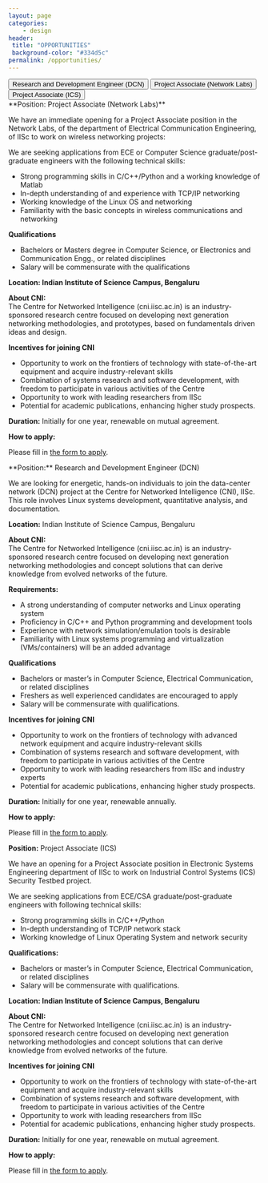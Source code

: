```yaml
---
layout: page
categories:
    - design
header:
 title: "OPPORTUNITIES"
 background-color: "#334d5c"
permalink: /opportunities/
---
```

<div class="tab">
  <button class="tablinks" onclick="clickTab(event, 'dcn')" id="defaultOpen">Research and Development Engineer (DCN)</button>
  <button class="tablinks" onclick="clickTab(event, 'adwiser')">Project Associate (Network Labs)</button>
  <button class="tablinks" onclick="clickTab(event, 'ics')">Project Associate (ICS)</button>
</div>
<div markdown="1" id="adwiser" class="tabcontent">
**Position: Project Associate (Network Labs)**

We have an immediate opening for a Project Associate position in the
Network Labs, of the department of Electrical Communication Engineering, of
IISc to work on wireless networking projects:

We are seeking applications from ECE or Computer Science graduate/post-graduate
engineers with the following technical skills:
- Strong programming skills in C/C++/Python and a working knowledge of Matlab
- In-depth understanding of and experience with TCP/IP networking
- Working knowledge of the Linux OS and networking
- Familiarity with the basic concepts in wireless communications and networking

**Qualifications**
- Bachelors or Masters degree in Computer Science, or Electronics and Communication Engg., or related disciplines
- Salary will be commensurate with the qualifications

**Location: Indian Institute of Science Campus, Bengaluru**

**About CNI:**<br>
The Centre for Networked Intelligence (cni.iisc.ac.in) is an industry-sponsored
research centre focused on developing next generation networking methodologies,
and prototypes, based on fundamentals driven ideas and design.

**Incentives for joining CNI**
- Opportunity to work on the frontiers of technology with state-of-the-art equipment and acquire industry-relevant skills
- Combination of systems research and software development, with freedom to participate in various activities of the Centre
- Opportunity to work with leading researchers from IISc
- Potential for academic publications, enhancing higher study prospects. 

**Duration:** Initially for one year, renewable on mutual agreement.

**How to apply:**<br>

Please fill in [the form to apply](https://forms.gle/q6sMPHAGzqVLw3ZF8).

</div>

<div markdown="1" id="dcn" class="tabcontent">
**Position:** Research and Development Engineer  (DCN)

We are looking for energetic, hands-on individuals to join the data-center network (DCN) project at the Centre for Networked Intelligence (CNI), IISc. This role involves Linux systems development, quantitative analysis, and documentation. 

**Location:** Indian Institute of Science Campus, Bengaluru

**About CNI:**<br>
The Centre for Networked Intelligence (cni.iisc.ac.in) is an industry-sponsored research centre focused on developing next generation networking methodologies and concept solutions that can derive knowledge from evolved networks of the future.  

**Requirements:**

- A strong understanding of computer networks and Linux operating system 
- Proficiency in C/C++ and Python programming and development tools 
- Experience with network simulation/emulation tools is desirable
- Familiarity with Linux systems programming and virtualization (VMs/containers) will be an added advantage 

**Qualifications** 

- Bachelors or master’s in Computer Science, Electrical Communication, or related disciplines 
- Freshers as well experienced candidates are encouraged to apply
- Salary will be commensurate with qualifications.

**Incentives for joining CNI**<br>

- Opportunity to work on the frontiers of technology with advanced network equipment and acquire industry-relevant skills 
- Combination of systems research and software development, with freedom to participate in various activities of the Centre 
- Opportunity to work with leading researchers from IISc and industry experts 
- Potential for academic publications, enhancing higher study prospects. 

**Duration:** Initially for one year, renewable annually.

**How to apply:**

Please fill in [the form to apply](https://forms.gle/q6sMPHAGzqVLw3ZF8).

</div>

<div markdown="1" id="ics" class="tabcontent">

**Position:** Project Associate (ICS)

We have an opening for a Project Associate position in Electronic Systems Engineering department of IISc to work on Industrial Control Systems (ICS) Security Testbed project.

We are seeking applications from ECE/CSA graduate/post-graduate engineers with following technical skills:
- Strong programming skills in C/C++/Python
- In-depth understanding of TCP/IP network stack
- Working knowledge of Linux Operating System and network security

**Qualifications:**
- Bachelors or master’s in Computer Science, Electrical Communication, or related disciplines
- Salary will be commensurate with qualifications.

**Location: Indian Institute of Science Campus, Bengaluru**

**About CNI:**<br>
The Centre for Networked Intelligence (cni.iisc.ac.in) is an industry-sponsored research centre focused on developing next generation networking methodologies and concept solutions that can derive knowledge from evolved networks of the future.  

**Incentives for joining CNI**
- Opportunity to work on the frontiers of technology with state-of-the-art equipment and acquire industry-relevant skills 
- Combination of systems research and software development, with freedom to participate in various activities of the Centre
- Opportunity to work with leading researchers from IISc
- Potential for academic publications, enhancing higher study prospects. 

**Duration:** Initially for one year, renewable on mutual agreement.

**How to apply:**

Please fill in [the form to apply](https://forms.gle/q6sMPHAGzqVLw3ZF8).

</div>
